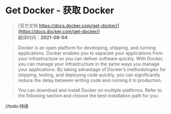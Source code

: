 # Get Docker - 获取 Docker
> [官方文档 https://docs.docker.com/get-docker/](https://docs.docker.com/get-docker/)  
> 翻译时间：**2021-08-04**

> Docker is an open platform for developing, shipping, and running applications. Docker enables you to separate your applications from your infrastructure so you can deliver software quickly. With Docker, you can manage your infrastructure in the same ways you manage your applications. By taking advantage of Docker’s methodologies for shipping, testing, and deploying code quickly, you can significantly reduce the delay between writing code and running it in production.



> You can download and install Docker on multiple platforms. Refer to the following section and choose the best installation path for you.

//todo:待续